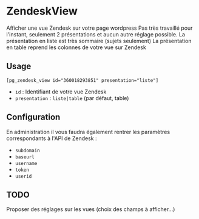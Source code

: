# ZendeskView
Afficher une vue Zendesk sur votre page wordpress
Pas très travaillé pour l'instant, seulement 2 présentations et aucun autre réglage possible.
La présentation en liste est très sommaire (sujets seulement)
La présentation en table reprend les colonnes de votre vue sur Zendesk

## Usage
`[pg_zendesk_view id="360018293851" presentation="liste"]`
- `id` : Identifiant de votre vue Zendesk
- `presentation` : `liste|table` (par défaut, table)

## Configuration
En administration il vous faudra également rentrer les paramètres correspondants à l'API de Zendesk :
- `subdomain`
- `baseurl`
- `username`
- `token`
- `userid`

## TODO
Proposer des réglages sur les vues (choix des champs à afficher...)
